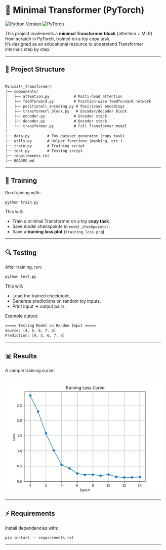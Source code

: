 # 🧠 Minimal Transformer (PyTorch)

[![Python Version](https://img.shields.io/badge/Python-3.10+-blue)](https://python.org)
[![PyTorch](https://img.shields.io/badge/PyTorch-2.0+-red)](https://pytorch.org)


This project implements a **minimal Transformer block** (attention + MLP) from scratch in PyTorch, trained on a toy copy task.  
It’s designed as an educational resource to understand Transformer internals step by step.

---

## 📂 Project Structure

```

Minimal\_Transformer/
│── components/
│   ├── attention.py           # Multi-head attention
│   ├── feedforward.py         # Position-wise feedforward network
│   ├── positional\_encoding.py # Positional encodings
│   ├── transformer\_block.py   # Encoder/decoder block
│   ├── encoder.py             # Encoder stack
│   ├── decoder.py             # Decoder stack
│   └── transformer.py         # Full Transformer model
│
│── data.py        # Toy dataset generator (copy task)
│── utils.py       # Helper functions (masking, etc.)
│── train.py       # Training script
│── test.py        # Testing script
│── requirements.txt
│── README.md

```

---

## 🚀 Training

Run training with:

```bash
python train.py
````

This will:

* Train a minimal Transformer on a toy **copy task**.
* Save model checkpoints to `model_checkpoints/`.
* Save a **training loss plot** (`training_loss.png`).

---

## 🔍 Testing

After training, run:

```bash
python test.py
```

This will:

* Load the trained checkpoint.
* Generate predictions on random toy inputs.
* Print input → output pairs.

Example output:

```
===== Testing Model on Random Input =====
Source: [4, 5, 6, 7, 8]
Prediction: [4, 5, 6, 7, 8]
```

---

## 📊 Results

A sample training curve:

![Training Loss](training_loss.png)

---

## ⚡ Requirements

Install dependencies with:

```bash
pip install -r requirements.txt
```

---
